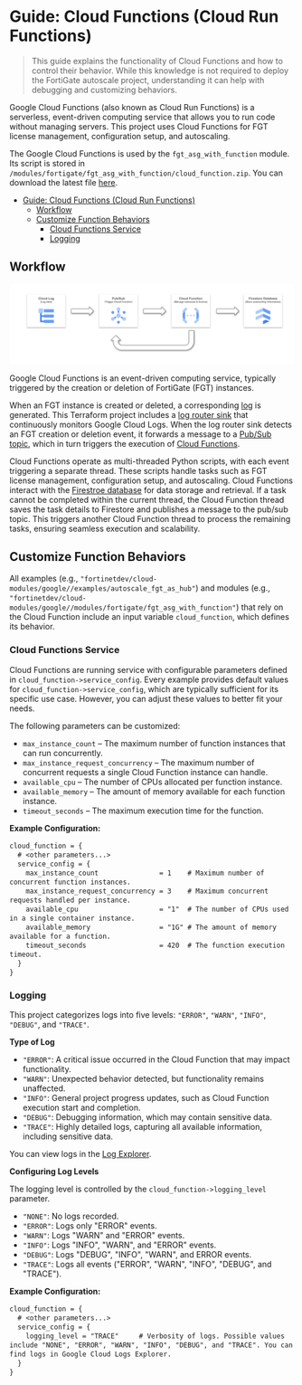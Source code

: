 # Guide: Cloud Functions (Cloud Run Functions)

  > This guide explains the functionality of Cloud Functions and how to control their behavior. While this knowledge is not required to deploy the FortiGate autoscale project, understanding it can help with debugging and customizing behaviors.

Google Cloud Functions (also known as Cloud Run Functions) is a serverless, event-driven computing service that allows you to run code without managing servers. This project uses Cloud Functions for FGT license management, configuration setup, and autoscaling.

The Google Cloud Functions is used by the `fgt_asg_with_function` module. Its script is stored in `/modules/fortigate/fgt_asg_with_function/cloud_function.zip`. You can download the latest file [here](https://github.com/fortinetdev/terraform-google-cloud-modules/blob/main/modules/fortigate/fgt_asg_with_function/cloud_function.zip).


- [Guide: Cloud Functions (Cloud Run Functions)](#guide-cloud-functions-cloud-run-functions)
  - [Workflow](#workflow)
  - [Customize Function Behaviors](#customize-function-behaviors)
    - [Cloud Functions Service](#cloud-functions-service)
    - [Logging](#logging)



## Workflow
![](https://raw.githubusercontent.com/bartekmo/terraform-google-test-repo2/14a308e350f5d1bef905e9494547f41ebe4ba036/docs/./images/function_workflow.svg)

Google Cloud Functions is an event-driven computing service, typically triggered by the creation or deletion of FortiGate (FGT) instances.

When an FGT instance is created or deleted, a corresponding [log](https://console.cloud.google.com/logs/query) is generated. This Terraform project includes a [log router sink](https://console.cloud.google.com/logs/router) that continuously monitors Google Cloud Logs. When the log router sink detects an FGT creation or deletion event, it forwards a message to a [Pub/Sub topic](https://console.cloud.google.com/cloudpubsub/topic/list), which in turn triggers the execution of [Cloud Functions](https://console.cloud.google.com/run).

Cloud Functions operate as multi-threaded Python scripts, with each event triggering a separate thread. These scripts handle tasks such as FGT license management, configuration setup, and autoscaling. Cloud Functions interact with the [Firestroe database](https://console.cloud.google.com/firestore/databases) for data storage and retrieval. If a task cannot be completed within the current thread, the Cloud Function thread saves the task details to Firestore and publishes a message to the pub/sub topic. This triggers another Cloud Function thread to process the remaining tasks, ensuring seamless execution and scalability.

## Customize Function Behaviors

All examples (e.g., `"fortinetdev/cloud-modules/google//examples/autoscale_fgt_as_hub"`) and modules (e.g., `"fortinetdev/cloud-modules/google//modules/fortigate/fgt_asg_with_function"`)  that rely on the Cloud Function include an input variable `cloud_function`, which defines its behavior.


### Cloud Functions Service

Cloud Functions are running service with configurable parameters defined in `cloud_function->service_config`. Every example provides default values for `cloud_function->service_config`,  which are typically sufficient for its specific use case. However, you can adjust these values to better fit your needs.

The following parameters can be customized:
- `max_instance_count` – The maximum number of function instances that can run concurrently.
- `max_instance_request_concurrency` – The maximum number of concurrent requests a single Cloud Function instance can handle.
- `available_cpu` – The number of CPUs allocated per function instance.
- `available_memory` – The amount of memory available for each function instance.
- `timeout_seconds` – The maximum execution time for the function.

**Example Configuration:**
```hcl
cloud_function = {
  # <other parameters...>
  service_config = {
    max_instance_count               = 1    # Maximum number of concurrent function instances.
    max_instance_request_concurrency = 3    # Maximum concurrent requests handled per instance.
    available_cpu                    = "1"  # The number of CPUs used in a single container instance.
    available_memory                 = "1G" # The amount of memory available for a function.
    timeout_seconds                  = 420  # The function execution timeout.
  }
}
```

### Logging

This project categorizes logs into five levels: `"ERROR"`, `"WARN"`, `"INFO"`, `"DEBUG"`, and `"TRACE"`.

**Type of Log**
- `"ERROR"`: A critical issue occurred in the Cloud Function that may impact functionality.
- `"WARN"`: Unexpected behavior detected, but functionality remains unaffected.
- `"INFO"`: General project progress updates, such as Cloud Function execution start and completion.
- `"DEBUG"`: Debugging information, which may contain sensitive data.
- `"TRACE"`: Highly detailed logs, capturing all available information, including sensitive data.

You can view logs in the [Log Explorer](https://console.cloud.google.com/logs/query).

**Configuring Log Levels**

The logging level is controlled by the `cloud_function->logging_level` parameter.
- `"NONE"`: No logs recorded.
- `"ERROR"`: Logs only "ERROR" events.
- `"WARN"`: Logs "WARN" and "ERROR" events.
- `"INFO"`: Logs "INFO", "WARN", and "ERROR" events.
- `"DEBUG"`: Logs "DEBUG", "INFO", "WARN", and ERROR events.
- `"TRACE"`: Logs all events ("ERROR", "WARN", "INFO", "DEBUG", and "TRACE").

**Example Configuration:**
```hcl
cloud_function = {
  # <other parameters...>
  service_config = {
    logging_level = "TRACE"     # Verbosity of logs. Possible values include "NONE", "ERROR", "WARN", "INFO", "DEBUG", and "TRACE". You can find logs in Google Cloud Logs Explorer.
  }
}
```



